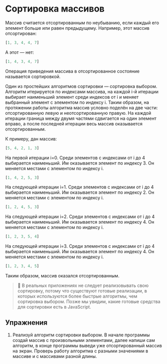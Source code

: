 # Сортировка массивов

Массив считается отсортированным по неубыванию, если каждый его элемент больше или равен предыдущему. Например, этот массив отсортирован:

```js
[1, 3, 4, 4, 7]
```

А этот — нет:

```js
[1, 4, 3, 4, 7]
```

Операция приведения массива в отсортированное состояние называется сортировкой.

Один из простейших алгоритмов сортировки — сортировка выбором. Алгоритм итерируется по индексами массива, на каждой i-й итерации выбирает наименьший элемент среди индексов от i и меняет выбранный элемент с элементом по индексу i. Таким образом, на протяжении работы алгоритма массив условно поделён на две части: отсортированную левую и неотсортированную правую. На каждой итерации граница между двумя частями сдвигается на один элемент вправо, а после последней итерации весь массив оказывается отсортированным.

К примеру, дан массив:

```js
[5, 4, 2, 1, 3]
```

На первой итерации i=0. Среди элементов с индексами от i до 4 выбирается наименьший. Им оказывается элемент по индексу 3. Он меняется местами с элементом по индексу i.

```js
[1, 4, 2, 5, 3]
```

На следующей итерации i=1. Среди элементов с индексами от i до 4 выбирается наименьший. Им оказывается элемент по индексу 2. Он меняется местами с элементом по индексу i.

```js
[1, 2, 4, 5, 3]
```

На следующей итерации i=2. Среди элементов с индексами от i до 4 выбирается наименьший. Им оказывается элемент по индексу 4. Он меняется местами с элементом по индексу i.

```js
[1, 2, 3, 5, 4]
```

На следующей итерации i=3. Среди элементов с индексами от i до 4 выбирается наименьший. Им оказывается элемент по индексу 4. Он меняется местами с элементом по индексу i.

```js
[1, 2, 3, 4, 5]
```

Таким образом, массив оказался отсортированным.

> 🚩 В реальных приложениях не следует реализовывать свою сортировку, потому что существуют готовые реализации, в которых используются более быстрые алгоритмы, чем сортировка выбором. Позже мы увидим, какие готовые средства для сортировки есть в JavaScript.

## Упражнения

1. Реализуй алгоритм сортировки выбором. В начале программы создай массив с произвольными элементами, далее напиши сам алгоритм, в конце программы выведи уже отсортированный массив на экран. Проверь работу алгоритма с разными значениями в массиве и с массивами разной длины.
